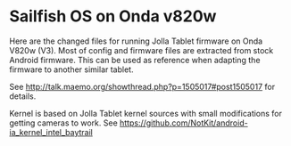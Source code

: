 # Sailfish OS on Onda v820w
Here are the changed files for running Jolla Tablet firmware on Onda V820w (V3). Most of config and firmware files are extracted from stock Android firmware. This can be used as reference when adapting the firmware to another similar tablet.

See http://talk.maemo.org/showthread.php?p=1505017#post1505017 for details.

Kernel is based on Jolla Tablet kernel sources with small modifications for getting cameras to work. See https://github.com/NotKit/android-ia_kernel_intel_baytrail
